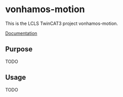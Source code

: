 # vonhamos-motion

This is the LCLS TwinCAT3 project vonhamos-motion.

[Documentation](https://pcdshub.github.io/vonhamos-motion)

## Purpose

TODO

## Usage

TODO
